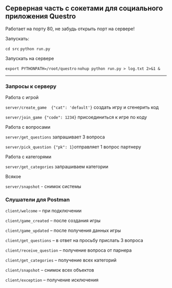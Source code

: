 ## Серверная часть c сокетами для социального приложения Questro


Работает на порту 80, не забудь открыть порт на сервере!

Запускать:

```сd src```
```python run.py```

Запускать на сервере

```export PYTHONPATH=/root/questro```
```nohup python run.py > log.txt 2>&1 &```

---

### Запросы к серверу

Работа с игрой

```server/create_game  {"cat": 'default'}``` создать игру и сгенерить код

```server/join_game {"code": 1234}``` присоединиться к игре по коду

Работа с вопросами

```server/get_questions```  запрашивает 3 вопроса 

```server/pick_question {"pk": 1}```отправляет 1 вопрос партнеру

Работа с категорями

```server/get_categories``` запрашиваем категории

Всякое

```server/snapshot``` - снимок системы

### Слушатели для Postman

```client/welcome``` – при подключении

```client/game_created``` – после создания игры 

```client/game_updated``` – после получения данных игры

```client/get_questions``` – в ответ на просьбу прислать 3 вопроса

```client/receive_question``` – получение вопроса от парнера

```client/get_categories``` – получение всех категорий

```client/snapshot``` – снимок всех объектов

```client/exception``` – получение исключения


